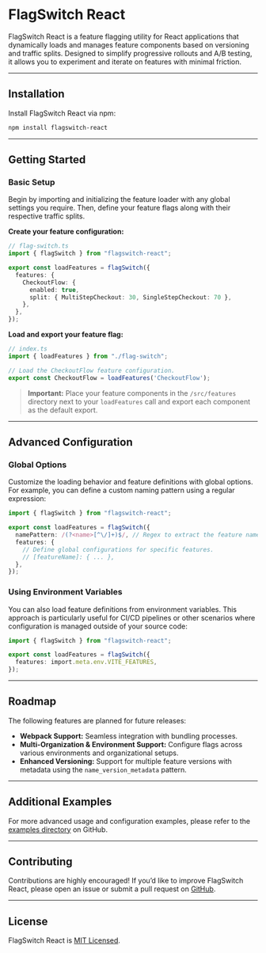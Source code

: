 # FlagSwitch React

FlagSwitch React is a feature flagging utility for React applications that dynamically loads and manages feature components based on versioning and traffic splits. Designed to simplify progressive rollouts and A/B testing, it allows you to experiment and iterate on features with minimal friction.

---

## Installation

Install FlagSwitch React via npm:

```bash
npm install flagswitch-react
```

---

## Getting Started

### Basic Setup

Begin by importing and initializing the feature loader with any global settings you require. Then, define your feature flags along with their respective traffic splits.

**Create your feature configuration:**

```ts
// flag-switch.ts
import { flagSwitch } from "flagswitch-react";

export const loadFeatures = flagSwitch({
  features: {
    CheckoutFlow: {
      enabled: true,
      split: { MultiStepCheckout: 30, SingleStepCheckout: 70 },
    },
  },
});
```

**Load and export your feature flag:**

```ts
// index.ts
import { loadFeatures } from "./flag-switch";

// Load the CheckoutFlow feature configuration.
export const CheckoutFlow = loadFeatures('CheckoutFlow');
```

> **Important:** Place your feature components in the `/src/features` directory next to your `loadFeatures` call and export each component as the default export.

---

## Advanced Configuration

### Global Options

Customize the loading behavior and feature definitions with global options. For example, you can define a custom naming pattern using a regular expression:

```ts
import { flagSwitch } from "flagswitch-react";

export const loadFeatures = flagSwitch({
  namePattern: /(?<name>[^\/]+)$/, // Regex to extract the feature name from a file path.
  features: {
    // Define global configurations for specific features.
    // [featureName]: { ... },
  },
});
```

### Using Environment Variables

You can also load feature definitions from environment variables. This approach is particularly useful for CI/CD pipelines or other scenarios where configuration is managed outside of your source code:

```ts
import { flagSwitch } from "flagswitch-react";

export const loadFeatures = flagSwitch({
  features: import.meta.env.VITE_FEATURES,
});
```

---

## Roadmap

The following features are planned for future releases:

- **Webpack Support:** Seamless integration with bundling processes.
- **Multi-Organization & Environment Support:** Configure flags across various environments and organizational setups.
- **Enhanced Versioning:** Support for multiple feature versions with metadata using the `name_version_metadata` pattern.

---

## Additional Examples

For more advanced usage and configuration examples, please refer to the [examples directory](https://github.com/arseniyx/flagswitch-react/tree/main/examples) on GitHub.

---

## Contributing

Contributions are highly encouraged! If you’d like to improve FlagSwitch React, please open an issue or submit a pull request on [GitHub](https://github.com/arseniyx/flagswitch-react).

---

## License

FlagSwitch React is [MIT Licensed](https://choosealicense.com/licenses/mit/).